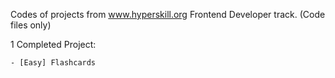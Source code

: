 Codes of projects from www.hyperskill.org Frontend Developer track. (Code files only)

1 Completed Project:

    - [Easy] Flashcards